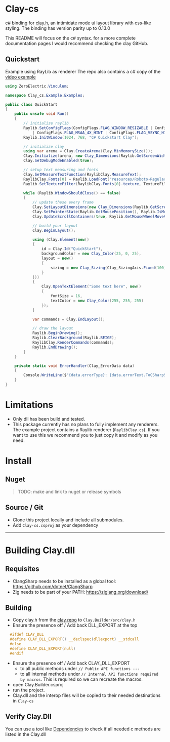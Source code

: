 # Clay-cs

c# binding for [clay.h](https://github.com/nicbarker/clay), an intimidate mode ui layout library with css-like styling. 
The binding has version parity up to 0.13.0

This README will focus on the c# syntax. for a more complete documentation pages I would recommend checking the clay GitHub. 

## Quickstart
Example using RayLib as renderer
The repo also contains a c# copy of the [video example](https://www.youtube.com/watch?v=DYWTw19_8r4) 
```cs
using ZeroElectric.Vinculum;

namespace Clay_cs.Example.Examples;

public class QuickStart
{
	public unsafe void Run()
	{
		// initialize raylib
		Raylib.SetConfigFlags(ConfigFlags.FLAG_WINDOW_RESIZABLE | ConfigFlags.FLAG_WINDOW_HIGHDPI
			| ConfigFlags.FLAG_MSAA_4X_HINT | ConfigFlags.FLAG_VSYNC_HINT);
		Raylib.InitWindow(1024, 768, "C# Quickstart Clay");

		// initialize clay
		using var arena = Clay.CreateArena(Clay.MinMemorySize());
		Clay.Initialize(arena, new Clay_Dimensions(Raylib.GetScreenWidth(), Raylib.GetScreenHeight()), ErrorHandler);
		Clay.SetDebugModeEnabled(true);

		// setup text measuring and fonts
		Clay.SetMeasureTextFunction(RaylibClay.MeasureText);
		RaylibClay.Fonts[0] = Raylib.LoadFont("resources/Roboto-Regular.ttf");
		Raylib.SetTextureFilter(RaylibClay.Fonts[0].texture, TextureFilter.TEXTURE_FILTER_BILINEAR);

		while (Raylib.WindowShouldClose() == false)
		{
			// update these every frame
			Clay.SetLayoutDimensions(new Clay_Dimensions(Raylib.GetScreenWidth(), Raylib.GetScreenHeight()));
			Clay.SetPointerState(Raylib.GetMousePosition(), Raylib.IsMouseButtonDown(0));
			Clay.UpdateScrollContainers(true, Raylib.GetMouseWheelMoveV(), Raylib.GetFrameTime());

			// build your layout
			Clay.BeginLayout();

			using (Clay.Element(new()
			{
				id = Clay.Id("QuickStart"),
				backgroundColor = new Clay_Color(25, 0, 25),
				layout = new()
				{
					sizing = new Clay_Sizing(Clay_SizingAxis.Fixed(100), Clay_SizingAxis.Grow())
				}
			}))
			{
				Clay.OpenTextElement("Some text here", new()
				{
					fontSize = 16,
					textColor = new Clay_Color(255, 255, 255)
				});
			}

			var commands = Clay.EndLayout();

			// draw the layout
			Raylib.BeginDrawing();
			Raylib.ClearBackground(Raylib.BEIGE);
			RaylibClay.RenderCommands(commands);
			Raylib.EndDrawing();
		}
	}

	private static void ErrorHandler(Clay_ErrorData data)
	{
		Console.WriteLine($"{data.errorType}: {data.errorText.ToCSharpString()}");
	}
}
```

# Limitations

- Only dll has been build and tested.
- This package currently has no plans to fully implement any renderers. The example project contains a Raylib renderer (`RaylibClay.cs`). If you want to use this we recommend you to just copy it and modify as you need. 

# Install

## Nuget
> TODO: make and link to nuget or release symbols

## Source / Git

- Clone this project locally and include all submodules.
- Add `Clay-cs.csproj` as your dependency

---

# Building Clay.dll

## Requisites
- ClangSharp needs to be installed as a global tool: https://github.com/dotnet/ClangSharp
- Zig needs to be part of your PATH: https://ziglang.org/download/

## Building
- Copy clay.h from the [clay repo](https://github.com/nicbarker/clay) to `Clay.Builder/src/clay.h`
- Ensure the presence off / Add back DLL_EXPORT at the top
```c 
  #ifdef CLAY_DLL
  #define CLAY_DLL_EXPORT() __declspec(dllexport) __stdcall
  #else
  #define CLAY_DLL_EXPORT(null)
  #endif
```
- Ensure the presence off / Add back CLAY_DLL_EXPORT
  - to all public methods under `// Public API functions ---`
  - to all internal methods under `// Internal API functions required by macros`. This is required so we can recreate the macros.
- open Clay.Builder.csproj
- run the project. 
- Clay.dll and the interop files will be copied to their needed destinations in `Clay-cs`

## Verify Clay.Dll

You can use a tool like [Dependencies](https://github.com/lucasg/Dependencies) to check if all needed c methods are listed in the Clay.dll
